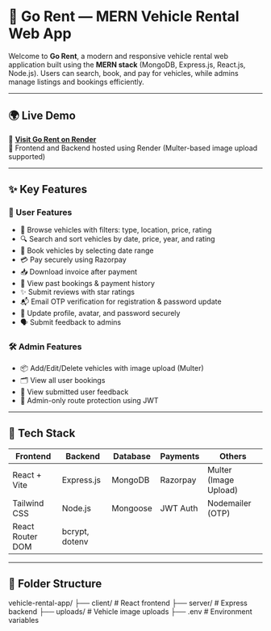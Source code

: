 # 🚗 Go Rent — MERN Vehicle Rental Web App

Welcome to **Go Rent**, a modern and responsive vehicle rental web application built using the **MERN stack** (MongoDB, Express.js, React.js, Node.js). Users can search, book, and pay for vehicles, while admins manage listings and bookings efficiently.

---

## 🌍 Live Demo

🔗 **[Visit Go Rent on Render](https://vehicle-rental-app-v5vx.onrender.com)**  
📂 Frontend and Backend hosted using Render (Multer-based image upload supported)

---

## ✨ Key Features

### 👤 User Features
- 🚙 Browse vehicles with filters: type, location, price, rating
- 🔍 Search and sort vehicles by date, price, year, and rating
- 📅 Book vehicles by selecting date range
- 💳 Pay securely using Razorpay
- 📥 Download invoice after payment
- 📃 View past bookings & payment history
- ✨ Submit reviews with star ratings
- 📬 Email OTP verification for registration & password update
- 🔐 Update profile, avatar, and password securely
- 🗣 Submit feedback to admins

### 🛠️ Admin Features
- 📦 Add/Edit/Delete vehicles with image upload (Multer)
- 🗂 View all user bookings
- 💬 View submitted user feedback
- 🔐 Admin-only route protection using JWT

---

## 🧰 Tech Stack

| Frontend              | Backend             | Database | Payments  | Others            |
|-----------------------|---------------------|----------|-----------|-------------------|
| React + Vite          | Express.js          | MongoDB  | Razorpay  | Multer (Image Upload) |
| Tailwind CSS          | Node.js             | Mongoose | JWT Auth  | Nodemailer (OTP)  |
| React Router DOM      | bcrypt, dotenv      |          |           |                   |

---

## 📂 Folder Structure
vehicle-rental-app/
├── client/ # React frontend
├── server/ # Express backend
├── uploads/ # Vehicle image uploads
├── .env # Environment variables

